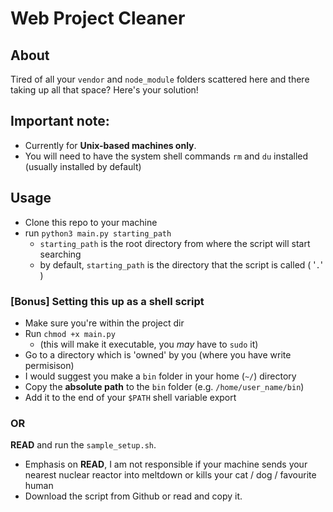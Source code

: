 # Web Project Cleaner

## About
Tired of all your `vendor` and `node_module` folders scattered here and there taking up all that space?
Here's your solution!

## Important note:
- Currently for **Unix-based machines only**. 
- You will need to have the system shell commands `rm` and `du` installed (usually installed by default)

## Usage
- Clone this repo to your machine
- run `python3 main.py starting_path`
  - `starting_path` is the root directory from where the script will start searching
  - by default, `starting_path` is the directory that the script is called ( '`.`' )


### **[Bonus]** Setting this up as a shell script
- Make sure you're within the project dir
- Run `chmod +x main.py` 
  - (this will make it executable, you *may* have to `sudo` it)
- Go to a directory which is 'owned' by you (where you have write permisison)
- I would suggest you make a `bin` folder in your home (`~/`) directory
- Copy the **absolute path** to the `bin` folder (e.g. `/home/user_name/bin`)
- Add it to the end of your `$PATH` shell variable export

### OR

**READ** and run the `sample_setup.sh`.
- Emphasis on **READ**, I am not responsible if your machine sends your nearest nuclear reactor into meltdown or kills your cat / dog / favourite human
- Download the script from Github or read and copy it.
